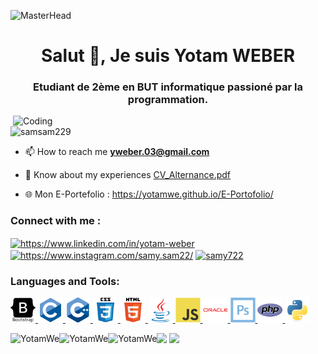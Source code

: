 ![MasterHead](https://iutparis-seine.u-paris.fr/wp-content/uploads/sites/3/2022/03/UniversiteParisCite_IUTParis-RdS.jpg)
<h1 align="center">Salut 👋, Je suis Yotam WEBER</h1>
<h3 align="center">Etudiant de 2ème en BUT informatique passioné par la programmation.</h3>
<img align="right" alt="Coding" width="500" src="https://beecut.com/wp-content/uploads/2019/08/mp4.gif">
<p align="left"> <img src="https://komarev.com/ghpvc/?username=samsam229&label=Profile%20views&color=0e75b6&style=flat" alt="samsam229" /> </p>


- 📫 How to reach me **yweber.03@gmail.com**

- 📄 Know about my experiences [CV_Alternance.pdf](CV_Alternance_Yotam_WEBER.pdf)
- 🌐 Mon E-Portefolio : https://yotamwe.github.io/E-Portofolio/

<h3 align="left">Connect with me :</h3>
<p align="left">
<a href="https://www.linkedin.com/in/yotam-weber" target="blank"><img align="center" src="https://raw.githubusercontent.com/rahuldkjain/github-profile-readme-generator/master/src/images/icons/Social/linked-in-alt.svg" alt="https://www.linkedin.com/in/yotam-weber" height="30" width="40" /></a>
<a href="https://www.instagram.com/yotam_wbr/" target="blank"><img align="center" src="https://raw.githubusercontent.com/rahuldkjain/github-profile-readme-generator/master/src/images/icons/Social/instagram.svg" alt="https://www.instagram.com/samy.sam22/" height="30" width="40" /></a>
<a href="https://discord.gg/volleybald" target="blank"><img align="center" src="https://raw.githubusercontent.com/rahuldkjain/github-profile-readme-generator/master/src/images/icons/Social/discord.svg" alt="samy722" height="30" width="40" /></a>
</p>

<h3 align="left">Languages and Tools:</h3>
<p align="left"> <a href="https://getbootstrap.com" target="_blank" rel="noreferrer"> <img src="https://raw.githubusercontent.com/devicons/devicon/master/icons/bootstrap/bootstrap-plain-wordmark.svg" alt="bootstrap" width="40" height="40"/> </a> <a href="https://www.cprogramming.com/" target="_blank" rel="noreferrer"> <img src="https://raw.githubusercontent.com/devicons/devicon/master/icons/c/c-original.svg" alt="c" width="40" height="40"/> </a> <a href="https://www.w3schools.com/cpp/" target="_blank" rel="noreferrer"> <img src="https://raw.githubusercontent.com/devicons/devicon/master/icons/cplusplus/cplusplus-original.svg" alt="cplusplus" width="40" height="40"/> </a> <a href="https://www.w3schools.com/css/" target="_blank" rel="noreferrer"> <img src="https://raw.githubusercontent.com/devicons/devicon/master/icons/css3/css3-original-wordmark.svg" alt="css3" width="40" height="40"/> </a> <a href="https://www.w3.org/html/" target="_blank" rel="noreferrer"> <img src="https://raw.githubusercontent.com/devicons/devicon/master/icons/html5/html5-original-wordmark.svg" alt="html5" width="40" height="40"/> </a> <a href="https://www.java.com" target="_blank" rel="noreferrer"> <img src="https://raw.githubusercontent.com/devicons/devicon/master/icons/java/java-original.svg" alt="java" width="40" height="40"/> </a> <a href="https://developer.mozilla.org/en-US/docs/Web/JavaScript" target="_blank" rel="noreferrer"> <img src="https://raw.githubusercontent.com/devicons/devicon/master/icons/javascript/javascript-original.svg" alt="javascript" width="40" height="40"/> </a> <a href="https://www.oracle.com/" target="_blank" rel="noreferrer"> <img src="https://raw.githubusercontent.com/devicons/devicon/master/icons/oracle/oracle-original.svg" alt="oracle" width="40" height="40"/> </a> <a href="https://www.photoshop.com/en" target="_blank" rel="noreferrer"> <img src="https://raw.githubusercontent.com/devicons/devicon/master/icons/photoshop/photoshop-line.svg" alt="photoshop" width="40" height="40"/> </a> <a href="https://www.php.net" target="_blank" rel="noreferrer"> <img src="https://raw.githubusercontent.com/devicons/devicon/master/icons/php/php-original.svg" alt="php" width="40" height="40"/> </a> <a href="https://www.python.org" target="_blank" rel="noreferrer"> <img src="https://raw.githubusercontent.com/devicons/devicon/master/icons/python/python-original.svg" alt="python" width="40" height="40"/> </a> </p>

<p><img align="left" src="https://github-readme-stats.vercel.app/api/top-langs?username=YotamWe&show_icons=true&locale=fr&layout=compact&theme=transparent" alt="YotamWe" /></p>

<p><img align="left" src="https://github-readme-stats.vercel.app/api?username=YotamWe&show_icons=true&locale=fr&theme=transparent" alt="YotamWe" /></p>

<p><img align="left" src="https://github-readme-streak-stats.herokuapp.com/?user=YotamWe&theme=transparent" alt="YotamWe" /></p>

![](http://github-profile-summary-cards.vercel.app/api/cards/profile-details?username=yotamWe&theme=transparent)
![](http://github-profile-summary-cards.vercel.app/api/cards/repos-per-language?username=yotamWe&theme=transparent)

